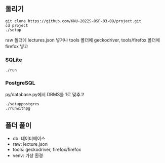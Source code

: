 ## 돌리기

```
git clone https://github.com/KNU-2022S-OSP-03-09/project.git
cd project
./setup
```

raw 폴더에 lectures.json 넣거나 tools 폴더에 geckodriver, tools/firefox 폴더에 firefox 넣고

### SQLite

```
./run
```

### PostgreSQL

py/database.py에서 DBMS를 1로 맞추고

```
./setuppostgres
./runwithpg
```


## 폴더 풀이
- db: 데이터베이스
- raw: lecture.json
- tools: geckodriver, firefox/firefox
- venv: 가상 환경
